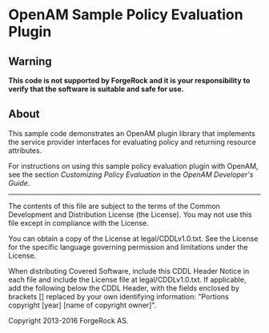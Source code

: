 <!--
  Copyright 2016-2017 ForgeRock AS. All Rights Reserved
 
  Use of this code requires a commercial software license with ForgeRock AS.
  or with one of its affiliates. All use shall be exclusively subject
  to such license between the licensee and ForgeRock AS.
-->
# OpenAM Sample Policy Evaluation Plugin

## Warning
**This code is not supported by ForgeRock and it is your responsibility to verify that the software is suitable and safe for use.**

## About

This sample code demonstrates an OpenAM plugin library
that implements the service provider interfaces
for evaluating policy and returning resource attributes.

For instructions on using this sample policy evaluation
plugin with OpenAM, see the section
*Customizing Policy Evaluation* in the *OpenAM Developer's Guide*.

* * * 

The contents of this file are subject to the terms of the Common Development and
Distribution License (the License). You may not use this file except in compliance with the
License.

You can obtain a copy of the License at legal/CDDLv1.0.txt. See the License for the
specific language governing permission and limitations under the License.

When distributing Covered Software, include this CDDL Header Notice in each file and include
the License file at legal/CDDLv1.0.txt. If applicable, add the following below the CDDL
Header, with the fields enclosed by brackets [] replaced by your own identifying
information: "Portions copyright [year] [name of copyright owner]".

Copyright 2013-2016 ForgeRock AS.
